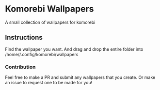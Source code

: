 # Komorebi Wallpapers
 A small collection of wallpapers for komorebi

## Instructions
 Find the wallpaper you want. And drag and drop the entire folder into /home/<user>/.config/komorebi/wallpapers

### Contribution
Feel free to make a PR and submit any wallpapers that you create. Or make an issue to request one to be made for you!